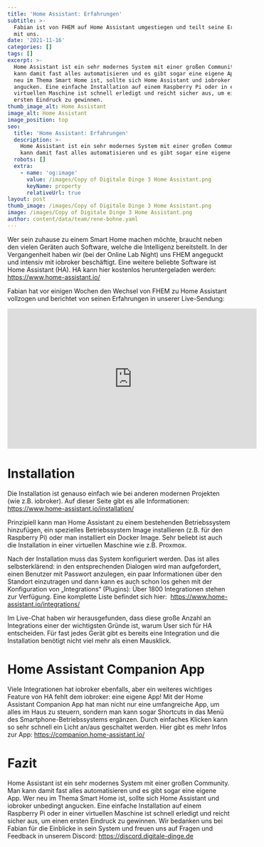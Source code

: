 ```yaml
---
title: 'Home Assistant: Erfahrungen'
subtitle: >-
  Fabian ist von FHEM auf Home Assistant umgestiegen und teilt seine Erfahrungen
  mit uns.
date: '2021-11-16'
categories: []
tags: []
excerpt: >-
  Home Assistant ist ein sehr modernes System mit einer großen Community. Man
  kann damit fast alles automatisieren und es gibt sogar eine eigene App. Wer
  neu im Thema Smart Home ist, sollte sich Home Assistant und iobroker unbedingt
  angucken. Eine einfache Installation auf einem Raspberry Pi oder in einer
  virtuellen Maschine ist schnell erledigt und reicht sicher aus, um einen
  ersten Eindruck zu gewinnen.
thumb_image_alt: Home Assistant
image_alt: Home Assistant
image_position: top
seo:
  title: 'Home Assistant: Erfahrungen'
  description: >-
    Home Assistant ist ein sehr modernes System mit einer großen Community. Man
    kann damit fast alles automatisieren und es gibt sogar eine eigene App. 
  robots: []
  extra:
    - name: 'og:image'
      value: /images/Copy of Digitale Dinge 3 Home Assistant.png
      keyName: property
      relativeUrl: true
layout: post
thumb_image: /images/Copy of Digitale Dinge 3 Home Assistant.png
image: /images/Copy of Digitale Dinge 3 Home Assistant.png
author: content/data/team/rene-bohne.yaml
---
```

Wer sein zuhause zu einem Smart Home machen möchte, braucht neben den vielen Geräten auch Software, welche die Intelligenz bereitstellt. In der Vergangenheit haben wir (bei der Online Lab Night) uns FHEM angeguckt und intensiv mit iobroker beschäftigt. Eine weitere beliebte Software ist Home Assistant (HA). HA kann hier kostenlos heruntergeladen werden: <https://www.home-assistant.io/>

Fabian hat vor einigen Wochen den Wechsel von FHEM zu Home Assistant vollzogen und berichtet von seinen Erfahrungen in unserer Live-Sendung:

<iframe width="560" height="315"
src="https://www.youtube.com/embed/FqbyLXywrOk?modestbranding=1"
frameborder="0" allow="accelerometer; autoplay; encrypted-media;
gyroscope; picture-in-picture" allowfullscreen></iframe>

# Installation  

Die Installation ist genauso einfach wie bei anderen modernen Projekten (wie z.B. iobroker). Auf dieser Seite gibt es alle Informationen:  <https://www.home-assistant.io/installation/>

Prinzipiell kann man Home Assistant zu einem bestehenden Betriebssystem hinzufügen, ein spezielles Betriebssystem Image installieren (z.B. für den Raspberry Pi) oder man installiert ein Docker Image. Sehr beliebt ist auch die Installation in einer virtuellen Maschine wie z.B. Proxmox.

Nach der Installation muss das System konfiguriert werden. Das ist alles selbsterklärend: in den entsprechenden Dialogen wird man aufgefordert, einen Benutzer mit Passwort anzulegen, ein paar Informationen über den Standort einzutragen und dann kann es auch schon los gehen mit der Konfiguration von „Integrations“ (Plugins): Über 1800 Integrationen stehen zur Verfügung. Eine komplette Liste befindet sich hier:  <https://www.home-assistant.io/integrations/>

Im Live-Chat haben wir herausgefunden, dass diese große Anzahl an Integrations einer der wichtigsten Gründe ist, warum User sich für HA entscheiden. Für fast jedes Gerät gibt es bereits eine Integration und die Installation benötigt nicht viel mehr als einen Mausklick.

# Home Assistant Companion App

Viele Integrationen hat iobroker ebenfalls, aber ein weiteres wichtiges Feature von HA fehlt dem iobroker: eine eigene App! Mit der Home Assistant Companion App hat man nicht nur eine umfangreiche App, um alles im Haus zu steuern, sondern man kann sogar Shortcuts in das Menü des Smartphone-Betriebssystems ergänzen. Durch einfaches Klicken kann so sehr schnell ein Licht an/aus geschaltet werden. Hier gibt es mehr Infos zur App: <https://companion.home-assistant.io/>

# Fazit

Home Assistant ist ein sehr modernes System mit einer großen Community. Man kann damit fast alles automatisieren und es gibt sogar eine eigene App. Wer neu im Thema Smart Home ist, sollte sich Home Assistant und iobroker unbedingt angucken. Eine einfache Installation auf einem Raspberry Pi oder in einer virtuellen Maschine ist schnell erledigt und reicht sicher aus, um einen ersten Eindruck zu gewinnen. Wir bedanken uns bei Fabian für die Einblicke in sein System und freuen uns auf Fragen und Feedback in unserem Discord: <https://discord.digitale-dinge.de>
